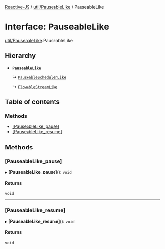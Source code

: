 [Reactive-JS](../README.md) / [util/PauseableLike](../modules/util_PauseableLike.md) / PauseableLike

# Interface: PauseableLike

[util/PauseableLike](../modules/util_PauseableLike.md).PauseableLike

## Hierarchy

- **`PauseableLike`**

  ↳ [`PauseableSchedulerLike`](scheduling_SchedulerLike.PauseableSchedulerLike.md)

  ↳ [`FlowableStreamLike`](streaming_FlowableLike.FlowableStreamLike.md)

## Table of contents

### Methods

- [[PauseableLike\_pause]](util_PauseableLike.PauseableLike.md#[pauseablelike_pause])
- [[PauseableLike\_resume]](util_PauseableLike.PauseableLike.md#[pauseablelike_resume])

## Methods

### [PauseableLike\_pause]

▸ **[PauseableLike_pause]**(): `void`

#### Returns

`void`

___

### [PauseableLike\_resume]

▸ **[PauseableLike_resume]**(): `void`

#### Returns

`void`
